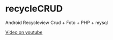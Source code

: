 # recycleCRUD
Android Recycleview Crud + Foto + PHP + mysql

[Video on youtube](https://youtu.be/fuEpWDro1cY)
